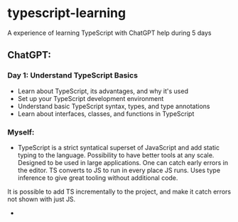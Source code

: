 # typescript-learning
A experience of learning TypeScript with ChatGPT help during 5 days

## ChatGPT:
### Day 1: Understand TypeScript Basics

- Learn about TypeScript, its advantages, and why it's used
- Set up your TypeScript development environment
- Understand basic TypeScript syntax, types, and type annotations
- Learn about interfaces, classes, and functions in TypeScript

### Myself:

- TypeScript is a strict syntatical superset of JavaScript and add static typing to the language.
Possibility to have better tools at any scale. Designed to be used in large applications. One can
catch early errors in the editor. TS converts to JS to run in every place JS runs. Uses type inference
to give great tooling without additional code.

It is possible to add TS incrementally to the project, and make it catch errors not shown with just JS.

- 
